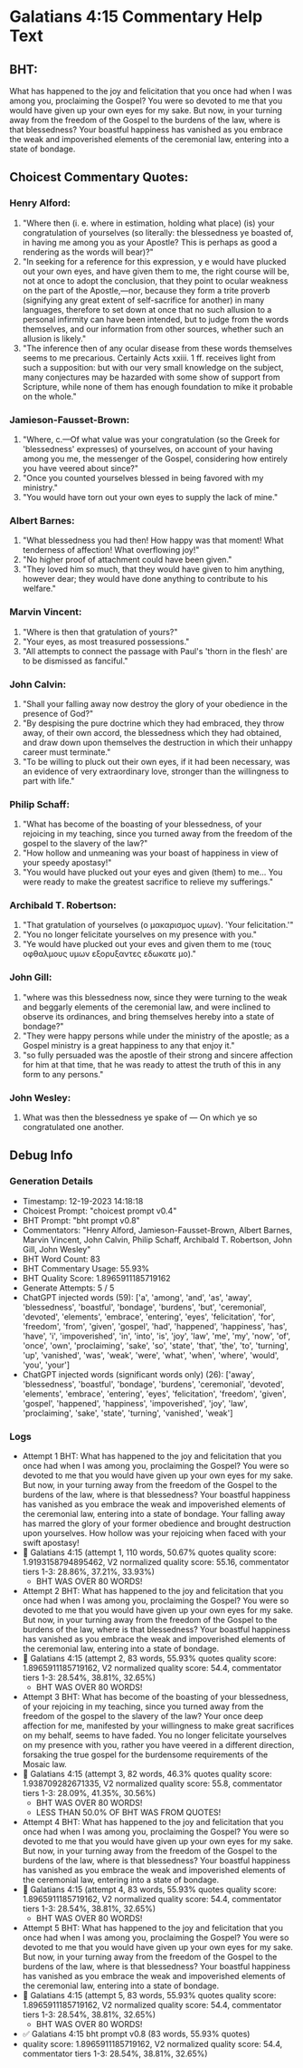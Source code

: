 # Galatians 4:15 Commentary Help Text

## BHT:
What has happened to the joy and felicitation that you once had when I was among you, proclaiming the Gospel? You were so devoted to me that you would have given up your own eyes for my sake. But now, in your turning away from the freedom of the Gospel to the burdens of the law, where is that blessedness? Your boastful happiness has vanished as you embrace the weak and impoverished elements of the ceremonial law, entering into a state of bondage.

## Choicest Commentary Quotes:
### Henry Alford:
1. "Where then (i. e. where in estimation, holding what place) (is) your congratulation of yourselves (so literally: the blessedness ye boasted of, in having me among you as your Apostle? This is perhaps as good a rendering as the words will bear)?"
2. "In seeking for a reference for this expression, y e would have plucked out your own eyes, and have given them to me, the right course will be, not at once to adopt the conclusion, that they point to ocular weakness on the part of the Apostle,—nor, because they form a trite proverb (signifying any great extent of self-sacrifice for another) in many languages, therefore to set down at once that no such allusion to a personal infirmity can have been intended, but to judge from the words themselves, and our information from other sources, whether such an allusion is likely."
3. "The inference then of any ocular disease from these words themselves seems to me precarious. Certainly Acts xxiii. 1 ff. receives light from such a supposition: but with our very small knowledge on the subject, many conjectures may be hazarded with some show of support from Scripture, while none of them has enough foundation to mike it probable on the whole."

### Jamieson-Fausset-Brown:
1. "Where, c.—Of what value was your congratulation (so the Greek for 'blessedness' expresses) of yourselves, on account of your having among you me, the messenger of the Gospel, considering how entirely you have veered about since?" 
2. "Once you counted yourselves blessed in being favored with my ministry." 
3. "You would have torn out your own eyes to supply the lack of mine."

### Albert Barnes:
1. "What blessedness you had then! How happy was that moment! What tenderness of affection! What overflowing joy!"
2. "No higher proof of attachment could have been given."
3. "They loved him so much, that they would have given to him anything, however dear; they would have done anything to contribute to his welfare."

### Marvin Vincent:
1. "Where is then that gratulation of yours?"
2. "Your eyes, as most treasured possessions."
3. "All attempts to connect the passage with Paul's 'thorn in the flesh' are to be dismissed as fanciful."

### John Calvin:
1. "Shall your falling away now destroy the glory of your obedience in the presence of God?"
2. "By despising the pure doctrine which they had embraced, they throw away, of their own accord, the blessedness which they had obtained, and draw down upon themselves the destruction in which their unhappy career must terminate."
3. "To be willing to pluck out their own eyes, if it had been necessary, was an evidence of very extraordinary love, stronger than the willingness to part with life."

### Philip Schaff:
1. "What has become of the boasting of your blessedness, of your rejoicing in my teaching, since you turned away from the freedom of the gospel to the slavery of the law?" 
2. "How hollow and unmeaning was your boast of happiness in view of your speedy apostasy!"
3. "You would have plucked out your eyes and given (them) to me... You were ready to make the greatest sacrifice to relieve my sufferings."

### Archibald T. Robertson:
1. "That gratulation of yourselves (ο μακαρισμος υμων). 'Your felicitation.'"
2. "You no longer felicitate yourselves on my presence with you."
3. "Ye would have plucked out your eves and given them to me (τους οφθαλμους υμων εξορυξαντες εδωκατε μο)."

### John Gill:
1. "where was this blessedness now, since they were turning to the weak and beggarly elements of the ceremonial law, and were inclined to observe its ordinances, and bring themselves hereby into a state of bondage?"
2. "They were happy persons while under the ministry of the apostle; as a Gospel ministry is a great happiness to any that enjoy it."
3. "so fully persuaded was the apostle of their strong and sincere affection for him at that time, that he was ready to attest the truth of this in any form to any persons."

### John Wesley:
1. What was then the blessedness ye spake of — On which ye so congratulated one another.



## Debug Info
### Generation Details
- Timestamp: 12-19-2023 14:18:18
- Choicest Prompt: "choicest prompt v0.4"
- BHT Prompt: "bht prompt v0.8"
- Commentators: "Henry Alford, Jamieson-Fausset-Brown, Albert Barnes, Marvin Vincent, John Calvin, Philip Schaff, Archibald T. Robertson, John Gill, John Wesley"
- BHT Word Count: 83
- BHT Commentary Usage: 55.93%
- BHT Quality Score: 1.8965911185719162
- Generate Attempts: 5 / 5
- ChatGPT injected words (59):
	['a', 'among', 'and', 'as', 'away', 'blessedness', 'boastful', 'bondage', 'burdens', 'but', 'ceremonial', 'devoted', 'elements', 'embrace', 'entering', 'eyes', 'felicitation', 'for', 'freedom', 'from', 'given', 'gospel', 'had', 'happened', 'happiness', 'has', 'have', 'i', 'impoverished', 'in', 'into', 'is', 'joy', 'law', 'me', 'my', 'now', 'of', 'once', 'own', 'proclaiming', 'sake', 'so', 'state', 'that', 'the', 'to', 'turning', 'up', 'vanished', 'was', 'weak', 'were', 'what', 'when', 'where', 'would', 'you', 'your']
- ChatGPT injected words (significant words only) (26):
	['away', 'blessedness', 'boastful', 'bondage', 'burdens', 'ceremonial', 'devoted', 'elements', 'embrace', 'entering', 'eyes', 'felicitation', 'freedom', 'given', 'gospel', 'happened', 'happiness', 'impoverished', 'joy', 'law', 'proclaiming', 'sake', 'state', 'turning', 'vanished', 'weak']

### Logs
- Attempt 1 BHT: What has happened to the joy and felicitation that you once had when I was among you, proclaiming the Gospel? You were so devoted to me that you would have given up your own eyes for my sake. But now, in your turning away from the freedom of the Gospel to the burdens of the law, where is that blessedness? Your boastful happiness has vanished as you embrace the weak and impoverished elements of the ceremonial law, entering into a state of bondage. Your falling away has marred the glory of your former obedience and brought destruction upon yourselves. How hollow was your rejoicing when faced with your swift apostasy!
- 🔄 Galatians 4:15 (attempt 1, 110 words, 50.67% quotes quality score: 1.9193158794895462, V2 normalized quality score: 55.16, commentator tiers 1-3: 28.86%, 37.21%, 33.93%) 
	- BHT WAS OVER 80 WORDS!
- Attempt 2 BHT: What has happened to the joy and felicitation that you once had when I was among you, proclaiming the Gospel? You were so devoted to me that you would have given up your own eyes for my sake. But now, in your turning away from the freedom of the Gospel to the burdens of the law, where is that blessedness? Your boastful happiness has vanished as you embrace the weak and impoverished elements of the ceremonial law, entering into a state of bondage.
- 🔄 Galatians 4:15 (attempt 2, 83 words, 55.93% quotes quality score: 1.8965911185719162, V2 normalized quality score: 54.4, commentator tiers 1-3: 28.54%, 38.81%, 32.65%) 
	- BHT WAS OVER 80 WORDS!
- Attempt 3 BHT: What has become of the boasting of your blessedness, of your rejoicing in my teaching, since you turned away from the freedom of the gospel to the slavery of the law? Your once deep affection for me, manifested by your willingness to make great sacrifices on my behalf, seems to have faded. You no longer felicitate yourselves on my presence with you, rather you have veered in a different direction, forsaking the true gospel for the burdensome requirements of the Mosaic law.
- 🔄 Galatians 4:15 (attempt 3, 82 words, 46.3% quotes quality score: 1.938709282671335, V2 normalized quality score: 55.8, commentator tiers 1-3: 28.09%, 41.35%, 30.56%) 
	- BHT WAS OVER 80 WORDS! 
	- LESS THAN 50.0% OF BHT WAS FROM QUOTES!
- Attempt 4 BHT: What has happened to the joy and felicitation that you once had when I was among you, proclaiming the Gospel? You were so devoted to me that you would have given up your own eyes for my sake. But now, in your turning away from the freedom of the Gospel to the burdens of the law, where is that blessedness? Your boastful happiness has vanished as you embrace the weak and impoverished elements of the ceremonial law, entering into a state of bondage.
- 🔄 Galatians 4:15 (attempt 4, 83 words, 55.93% quotes quality score: 1.8965911185719162, V2 normalized quality score: 54.4, commentator tiers 1-3: 28.54%, 38.81%, 32.65%) 
	- BHT WAS OVER 80 WORDS!
- Attempt 5 BHT: What has happened to the joy and felicitation that you once had when I was among you, proclaiming the Gospel? You were so devoted to me that you would have given up your own eyes for my sake. But now, in your turning away from the freedom of the Gospel to the burdens of the law, where is that blessedness? Your boastful happiness has vanished as you embrace the weak and impoverished elements of the ceremonial law, entering into a state of bondage.
- 🔄 Galatians 4:15 (attempt 5, 83 words, 55.93% quotes quality score: 1.8965911185719162, V2 normalized quality score: 54.4, commentator tiers 1-3: 28.54%, 38.81%, 32.65%) 
	- BHT WAS OVER 80 WORDS!
- ✅ Galatians 4:15 bht prompt v0.8 (83 words, 55.93% quotes)
- quality score: 1.8965911185719162, V2 normalized quality score: 54.4, commentator tiers 1-3: 28.54%, 38.81%, 32.65%)